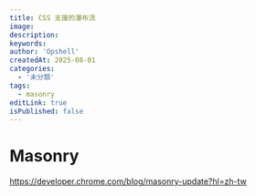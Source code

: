 ```yaml
---
title: CSS 支援的瀑布流
image:
description:
keywords:
author: 'Opshell'
createdAt: 2025-08-01
categories:
  - '未分類'
tags:
  - masonry
editLink: true
isPublished: false
---
```


# Masonry
https://developer.chrome.com/blog/masonry-update?hl=zh-tw